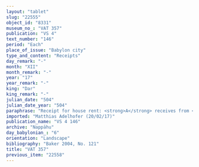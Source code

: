 ```yaml
---
layout: "tablet"
slug: "22555"
object_id: "8331"
museum_no_: "VAT 357"
publication: "VS 4"
text_number: "146"
period: "Each"
place_of_issue: "Babylon city"
type_and_content: "Receipts"
day_remark: "-"
month: "XII"
month_remark: "-"
year: "17"
year_remark: "-"
king: "Dar"
king_remark: "-"
julian_date: "504"
julian_date_year: "504"
paraphrase: "Receipt for house rent: <strong>A</strong> receives from <strong>C</strong> on behalf of <strong>B</strong> the rent for his house till the end of Abu (V), 18<sup>th</sup> year of Darius. Addendum: Each party has taken a copy. He receives the <em>&scaron;ugarr&ucirc;</em> for the middle of the year. 3 witnesses and the scribe (Marduk-bēl&scaron;unu/Nab&ucirc;-uballiṭ//Ēṭiru).<br /> &nbsp;<br /> <strong>A</strong>&nbsp;= Iddin-Nab&ucirc;/Nab&ucirc;-bān-zēri//Nappāhu; <strong>B</strong> = Nab&ucirc;-uṣur&scaron;u/Nab&ucirc;-kē&scaron;ir//Andahar; <strong>C</strong> = Nab&ucirc;-bullissu/Bēl-&scaron;umu-i&scaron;kun//Ahu-bani<br /> &nbsp;"
imported: "Matthias Adelhofer (20/02/17)"
publication_name: "VS 4 146"
archive: "Nappāhu"
day_babylonian_: "6"
orientation: "Landscape"
bibliography: "Baker 2004, No. 121"
title: "VAT 357"
previous_item: "22558"
---
```


